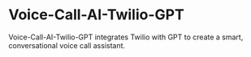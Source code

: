 # Voice-Call-AI-Twilio-GPT
Voice-Call-AI-Twilio-GPT integrates Twilio with GPT to create a smart, conversational voice call assistant.

